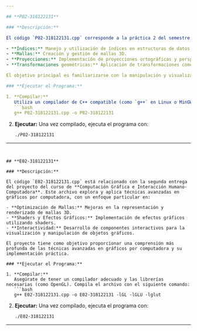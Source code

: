 ```yaml
---

## **P02-318122131**

### **Descripción:**

El código `P02-318122131.cpp` corresponde a la práctica 2 del semestre 2024-2 del curso de **Computación Gráfica e Interacción Humano-Computadora**. Esta práctica se centra en la implementación y prueba de conceptos clave en gráficos por computadora, incluyendo:

- **Índices:** Manejo y utilización de índices en estructuras de datos gráficas.
- **Mallas:** Creación y gestión de mallas 3D.
- **Proyecciones:** Implementación de proyecciones ortográficas y perspectiva.
- **Transformaciones geométricas:** Aplicación de transformaciones como traslación, rotación y escalado a objetos gráficos.

El objetivo principal es familiarizarse con la manipulación y visualización de datos gráficos en un entorno 3D.

### **Ejecutar el Programa:**

1. **Compilar:**
   Utiliza un compilador de C++ compatible (como `g++` en Linux o MinGW en Windows). Ejecuta el siguiente comando en la terminal o línea de comandos:
   ```bash
   g++ P02-318122131.cpp -o P02-318122131
   ```

2. **Ejecutar:**
   Una vez compilado, ejecuta el programa con:
   ```bash
   ./P02-318122131
   ```

---
```


## **E02-318122131**

### **Descripción:**

El código `E02-318122131.cpp` está relacionado con la segunda entrega del proyecto del curso de **Computación Gráfica e Interacción Humano-Computadora**. Este archivo explora y aplica técnicas avanzadas en gráficos por computadora, con un enfoque particular en:

- **Optimización de Mallas:** Mejoras en la representación y renderizado de mallas 3D.
- **Shaders y Efectos Gráficos:** Implementación de efectos gráficos utilizando shaders.
- **Interactividad:** Desarrollo de componentes interactivos para la visualización y manipulación de objetos gráficos.

El proyecto tiene como objetivo proporcionar una comprensión más profunda de las técnicas avanzadas en gráficos por computadora y su implementación práctica.

### **Ejecutar el Programa:**

1. **Compilar:**
   Asegúrate de tener un compilador adecuado y las librerías necesarias (como OpenGL). Compila el archivo con el siguiente comando:
   ```bash
   g++ E02-318122131.cpp -o E02-318122131 -lGL -lGLU -lglut
   ```

2. **Ejecutar:**
   Una vez compilado, ejecuta el programa con:
   ```bash
   ./E02-318122131
   ```

---

